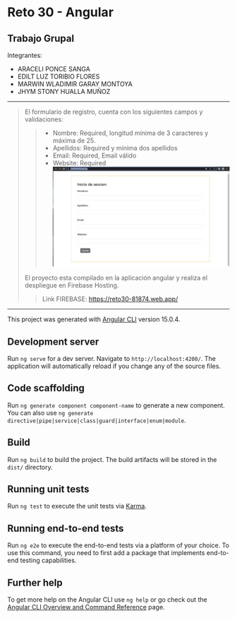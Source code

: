 # Reto 30 - Angular
## Trabajo Grupal
Integrantes:
- ARACELI PONCE SANGA
- EDILT LUZ TORIBIO FLORES
- MARWIN WLADIMIR GARAY MONTOYA
- JHYM STONY HUALLA MUÑOZ
* * *
> El formulario de registro, cuenta con los siguientes campos y validaciones:
>> - Nombre: Required, longitud mínima de 3 caracteres y máxima de 25.
>> - Apellidos: Required y mínima dos apellidos
>> - Email: Required, Email válido
>> - Website: Required
![image](https://github.com/Gyvoem/Reto30-Angular/blob/master/src/assets/RETO30.jpg)
>
> El proyecto esta compilado en la aplicación angular y realiza el despliegue en Firebase Hosting.
>
>> Link FIREBASE: https://reto30-81874.web.app/
> 
* * *

This project was generated with [Angular CLI](https://github.com/angular/angular-cli) version 15.0.4.

## Development server

Run `ng serve` for a dev server. Navigate to `http://localhost:4200/`. The application will automatically reload if you change any of the source files.

## Code scaffolding

Run `ng generate component component-name` to generate a new component. You can also use `ng generate directive|pipe|service|class|guard|interface|enum|module`.

## Build

Run `ng build` to build the project. The build artifacts will be stored in the `dist/` directory.

## Running unit tests

Run `ng test` to execute the unit tests via [Karma](https://karma-runner.github.io).

## Running end-to-end tests

Run `ng e2e` to execute the end-to-end tests via a platform of your choice. To use this command, you need to first add a package that implements end-to-end testing capabilities.

## Further help

To get more help on the Angular CLI use `ng help` or go check out the [Angular CLI Overview and Command Reference](https://angular.io/cli) page.
